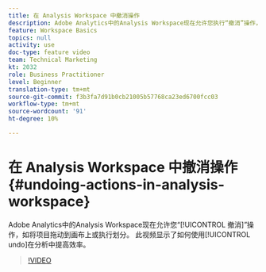 ```yaml
---
title: 在 Analysis Workspace 中撤消操作
description: Adobe Analytics中的Analysis Workspace现在允许您执行“撤消”操作，如将项目拖动到画布或执行划分。 此视频显示了如何使用撤消提高分析的效率。
feature: Workspace Basics
topics: null
activity: use
doc-type: feature video
team: Technical Marketing
kt: 2032
role: Business Practitioner
level: Beginner
translation-type: tm+mt
source-git-commit: f3b3fa7d91b0cb21005b57768ca23ed6700fcc03
workflow-type: tm+mt
source-wordcount: '91'
ht-degree: 10%

---
```



# 在 Analysis Workspace 中撤消操作 {#undoing-actions-in-analysis-workspace}

Adobe Analytics中的Analysis Workspace现在允许您“[!UICONTROL 撤消]”操作，如将项目拖动到画布上或执行划分。 此视频显示了如何使用[!UICONTROL undo]在分析中提高效率。

>[!VIDEO](https://video.tv.adobe.com/v/23983/?quality=12)
